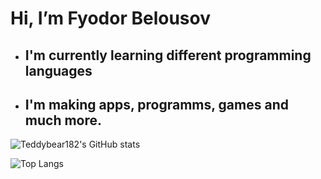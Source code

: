 # Hi, I’m Fyodor Belousov
* ## I'm currently learning different programming languages
* ## I'm making apps, programms, games and much more.

![Teddybear182's GitHub stats](https://github-readme-stats.vercel.app/api?username=Teddybear182&show_icons=true&theme=synthwave)

![Top Langs](https://github-readme-stats.vercel.app/api/top-langs/?username=Teddybear182&theme=synthwave&hide=html,css)


<!---
Teddybear182/Teddybear182 is a ✨ special ✨ repository because its `README.md` (this file) appears on your GitHub profile.
You can click the Preview link to take a look at your changes.
--->

